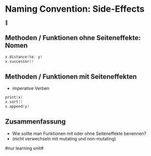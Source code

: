 # Naming Convention: Side-Effects
💬

## Methoden / Funktionen ohne Seiteneffekte: Nomen

```swift
x.distance(to: y)
x.successor()
```

## Methoden / Funktionen mit Seiteneffekten

- imperative Verben

```swift
print(x)
x.sort()
x.append(y)
```

## Zusammenfassung
- Wie sollte man Funktionen mit oder ohne Seiteneffekte benennen?
- (nicht verwechseln mit mutating und non-mutating)


#nur learning unit#